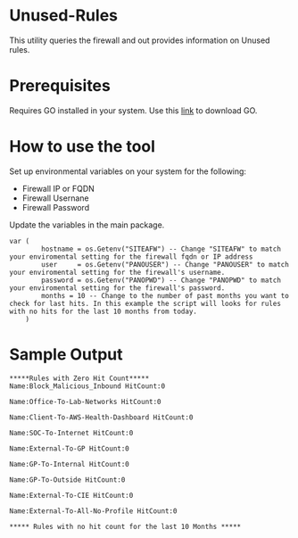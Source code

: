 # Unused-Rules

This utility queries the firewall and out provides information on Unused rules.

# Prerequisites
Requires GO installed in your system. Use this [link](https://go.dev/doc/install) to download GO.

# How to use the tool
Set up environmental variables on your system for the following:
* Firewall IP or FQDN
* Firewall Usernane
* Firewall Password

Update the variables in the main package.

```
var (
		hostname = os.Getenv("SITEAFW") -- Change "SITEAFW" to match your enviromental setting for the firewall fqdn or IP address
		user     = os.Getenv("PANOUSER") -- Change "PANOUSER" to match your enviromental setting for the firewall's username.
		password = os.Getenv("PANOPWD") -- Change "PANOPWD" to match your enviromental setting for the firewall's password.
		months = 10 -- Change to the number of past months you want to check for last hits. In this example the script will looks for rules with no hits for the last 10 months from today.
	)
```


# Sample Output
```
*****Rules with Zero Hit Count*****
Name:Block_Malicious_Inbound HitCount:0

Name:Office-To-Lab-Networks HitCount:0

Name:Client-To-AWS-Health-Dashboard HitCount:0

Name:SOC-To-Internet HitCount:0

Name:External-To-GP HitCount:0

Name:GP-To-Internal HitCount:0

Name:GP-To-Outside HitCount:0

Name:External-To-CIE HitCount:0

Name:External-To-All-No-Profile HitCount:0

***** Rules with no hit count for the last 10 Months *****
```